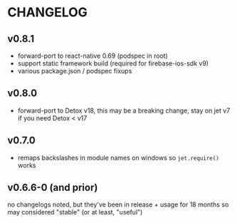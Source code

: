 # CHANGELOG

## v0.8.1

- forward-port to react-native 0.69 (podspec in root)
- support static framework build (required for firebase-ios-sdk v9)
- various package.json / podspec fixups

## v0.8.0

- forward-port to Detox v18, this may be a breaking change, stay on jet v7 if you need Detox < v17

## v0.7.0

- remaps backslashes in module names on windows so `jet.require()` works

## v0.6.6-0 (and prior)

no changelogs noted, but they've been in release + usage for 18 months so may considered "stable"
(or at least, "useful")
